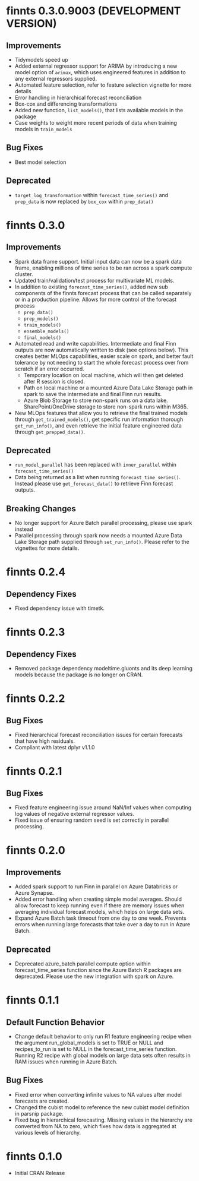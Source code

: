 # finnts 0.3.0.9003 (DEVELOPMENT VERSION)

## Improvements

-   Tidymodels speed up
-   Added external regressor support for ARIMA by introducing a new model option of `arimax`, which uses engineered features in addition to any external regressors supplied.
-   Automated feature selection, refer to feature selection vignette for more details
-   Error handling in hierarchical forecast reconciliation
-   Box-cox and differencing transformations
-   Added new function, `list_models()`, that lists available models in the package 
-   Case weights to weight more recent periods of data when training models in `train_models`

## Bug Fixes

-   Best model selection

## Deprecated
-   `target_log_transformation` within `forecast_time_series()` and `prep_data` is now replaced by `box_cox` within `prep_data()`

# finnts 0.3.0

## Improvements

-   Spark data frame support. Initial input data can now be a spark data frame, enabling millions of time series to be ran across a spark compute cluster.
-   Updated train/validation/test process for multivariate ML models.
-   In addition to existing `forecast_time_series()`, added new sub components of the finnts forecast process that can be called separately or in a production pipeline. Allows for more control of the forecast process
    -   `prep_data()`
    -   `prep_models()`
    -   `train_models()`
    -   `ensemble_models()`
    -   `final_models()`
-   Automated read and write capabilities. Intermediate and final Finn outputs are now automatically written to disk (see options below). This creates better MLOps capabilities, easier scale on spark, and better fault tolerance by not needing to start the whole forecast process over from scratch if an error occurred.
    -   Temporary location on local machine, which will then get deleted after R session is closed.
    -   Path on local machine or a mounted Azure Data Lake Storage path in spark to save the intermediate and final Finn run results.
    -   Azure Blob Storage to store non-spark runs on a data lake. SharePoint/OneDrive storage to store non-spark runs within M365.
-   New MLOps features that allow you to retrieve the final trained models through `get_trained_models()`, get specific run information thorough `get_run_info()`, and even retrieve the initial feature engineered data through `get_prepped_data()`.

## Deprecated

-   `run_model_parallel` has been replaced with `inner_parallel` within `forecast_time_series()`
-   Data being returned as a list when running `forecast_time_series()`. Instead please use `get_forecast_data()` to retrieve Finn forecast outputs.

## Breaking Changes

-   No longer support for Azure Batch parallel processing, please use spark instead
-   Parallel processing through spark now needs a mounted Azure Data Lake Storage path supplied through `set_run_info()`. Please refer to the vignettes for more details.

# finnts 0.2.4

## Dependency Fixes

-   Fixed dependency issue with timetk. 

# finnts 0.2.3

## Dependency Fixes

-   Removed package dependency modeltime.gluonts and its deep learning models because the package is no longer on CRAN.

# finnts 0.2.2

## Bug Fixes

-   Fixed hierarchical forecast reconciliation issues for certain forecasts that have high residuals. 
-   Compliant with latest dplyr v1.1.0

# finnts 0.2.1

## Bug Fixes

-   Fixed feature engineering issue around NaN/Inf values when computing log values of negative external regressor values.
-   Fixed issue of ensuring random seed is set correctly in parallel processing.

# finnts 0.2.0

## Improvements

-   Added spark support to run Finn in parallel on Azure Databricks or Azure Synapse.
-   Added error handling when creating simple model averages. Should allow forecast to keep running even if there are memory issues when averaging individual forecast models, which helps on large data sets.
-   Expand Azure Batch task timeout from one day to one week. Prevents errors when running large forecasts that take over a day to run in Azure Batch.

## Deprecated

-   Deprecated azure_batch parallel compute option within forecast_time_series function since the Azure Batch R packages are deprecated. Please use the new integration with spark on Azure.

# finnts 0.1.1

## Default Function Behavior

-   Change default behavior to only run R1 feature engineering recipe when the argument run_global_models is set to TRUE or NULL and recipes_to_run is set to NULL in the forecast_time_series function. Running R2 recipe with global models on large data sets often results in RAM issues when running in Azure Batch.

## Bug Fixes

-   Fixed error when converting infinite values to NA values after model forecasts are created.
-   Changed the cubist model to reference the new cubist model definition in parsnip package.
-   Fixed bug in hierarchical forecasting. Missing values in the hierarchy are converted from NA to zero, which fixes how data is aggregated at various levels of hierarchy.

# finnts 0.1.0

-   Initial CRAN Release
